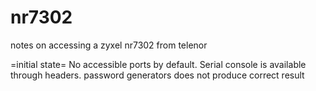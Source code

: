 # nr7302
notes on accessing a zyxel nr7302 from telenor

=initial state=
No accessible ports by default.
Serial console is available through headers.
password generators does not produce correct result



